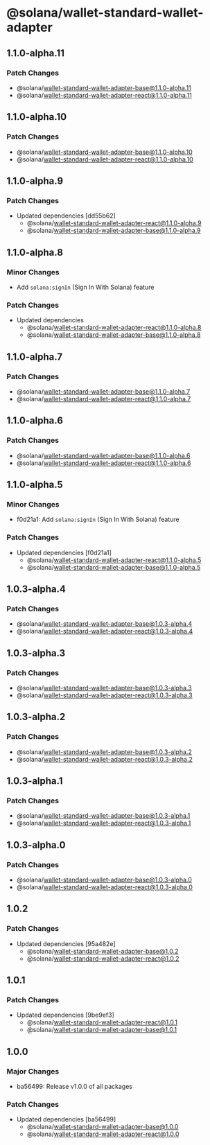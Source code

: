 # @solana/wallet-standard-wallet-adapter

## 1.1.0-alpha.11

### Patch Changes

-   @solana/wallet-standard-wallet-adapter-base@1.1.0-alpha.11
-   @solana/wallet-standard-wallet-adapter-react@1.1.0-alpha.11

## 1.1.0-alpha.10

### Patch Changes

-   @solana/wallet-standard-wallet-adapter-base@1.1.0-alpha.10
-   @solana/wallet-standard-wallet-adapter-react@1.1.0-alpha.10

## 1.1.0-alpha.9

### Patch Changes

-   Updated dependencies [dd55b62]
    -   @solana/wallet-standard-wallet-adapter-react@1.1.0-alpha.9
    -   @solana/wallet-standard-wallet-adapter-base@1.1.0-alpha.9

## 1.1.0-alpha.8

### Minor Changes

-   Add `solana:signIn` (Sign In With Solana) feature

### Patch Changes

-   Updated dependencies
    -   @solana/wallet-standard-wallet-adapter-react@1.1.0-alpha.8
    -   @solana/wallet-standard-wallet-adapter-base@1.1.0-alpha.8

## 1.1.0-alpha.7

### Patch Changes

-   @solana/wallet-standard-wallet-adapter-base@1.1.0-alpha.7
-   @solana/wallet-standard-wallet-adapter-react@1.1.0-alpha.7

## 1.1.0-alpha.6

### Patch Changes

-   @solana/wallet-standard-wallet-adapter-base@1.1.0-alpha.6
-   @solana/wallet-standard-wallet-adapter-react@1.1.0-alpha.6

## 1.1.0-alpha.5

### Minor Changes

-   f0d21a1: Add `solana:signIn` (Sign In With Solana) feature

### Patch Changes

-   Updated dependencies [f0d21a1]
    -   @solana/wallet-standard-wallet-adapter-react@1.1.0-alpha.5
    -   @solana/wallet-standard-wallet-adapter-base@1.1.0-alpha.5

## 1.0.3-alpha.4

### Patch Changes

-   @solana/wallet-standard-wallet-adapter-base@1.0.3-alpha.4
-   @solana/wallet-standard-wallet-adapter-react@1.0.3-alpha.4

## 1.0.3-alpha.3

### Patch Changes

-   @solana/wallet-standard-wallet-adapter-base@1.0.3-alpha.3
-   @solana/wallet-standard-wallet-adapter-react@1.0.3-alpha.3

## 1.0.3-alpha.2

### Patch Changes

-   @solana/wallet-standard-wallet-adapter-base@1.0.3-alpha.2
-   @solana/wallet-standard-wallet-adapter-react@1.0.3-alpha.2

## 1.0.3-alpha.1

### Patch Changes

-   @solana/wallet-standard-wallet-adapter-base@1.0.3-alpha.1
-   @solana/wallet-standard-wallet-adapter-react@1.0.3-alpha.1

## 1.0.3-alpha.0

### Patch Changes

-   @solana/wallet-standard-wallet-adapter-base@1.0.3-alpha.0
-   @solana/wallet-standard-wallet-adapter-react@1.0.3-alpha.0

## 1.0.2

### Patch Changes

-   Updated dependencies [95a482e]
    -   @solana/wallet-standard-wallet-adapter-base@1.0.2
    -   @solana/wallet-standard-wallet-adapter-react@1.0.2

## 1.0.1

### Patch Changes

-   Updated dependencies [9be9ef3]
    -   @solana/wallet-standard-wallet-adapter-react@1.0.1
    -   @solana/wallet-standard-wallet-adapter-base@1.0.1

## 1.0.0

### Major Changes

-   ba56499: Release v1.0.0 of all packages

### Patch Changes

-   Updated dependencies [ba56499]
    -   @solana/wallet-standard-wallet-adapter-base@1.0.0
    -   @solana/wallet-standard-wallet-adapter-react@1.0.0
